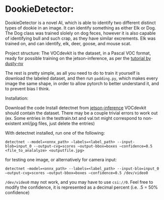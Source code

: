 # DookieDetector:
DookieDetector is a novel AI, which is able to identify two different distinct types of dookie in an image. It can identify something as either Elk or Dog. The Dog class was trained slolely on dog feces, however it is also capable of identifying bull and such crap, as they have similar excrements. Elk was trained on, and can identify, elk, deer, goose, and mouse scat. 

Project structure:
The VOCdevkit is the dataset, in a Pascal VOC format, ready for possible training on the jetson-inference, as per the [tutorial by dusty-nv](https://github.com/dusty-nv/jetson-inference/blob/master/docs/pytorch-ssd.md)

The rest is pretty simple, as all you need to do to train it yourself is download the labeled dataset, and then run `padding.py`, which makes every image the same shape, in order to allow pytorch to better understand it, and to prevent bias I think. 

Installation:

Download the code
Install detectnet from [jetson-inference](https://github.com/dusty-nv/jetson-inference)
VOCdevkit should contain the dataset. There may be a couple trivial errors to work out (ex. Some entries in the testtrain.txt and val.txt might correspond to non-existent xml/jpg files, just delete the entries)

With detectnet installed, run one of the following:

`detectnet --model=<onnx_path> –labels=<label_path> --input-blob=input_0 --output-cvg=scores –output-bbox=boxes –confidence=0.5 <file_to_analalyze> <outputfile.jpg>`

for testing one image, or alternatively for camera input:

`detectnet –model=<onnx_path> --labels=<label_path> --input-blo=input_0 –output-cvg=scores –output-bbox=boxes –confidence=0.5 /dev/video0`

`/dev/video0` may not work, and you may have to use `csi://0`. Feel free to modify the confidence, it is represented as a decimal percent (i.e. .5 = 50% confidence)
